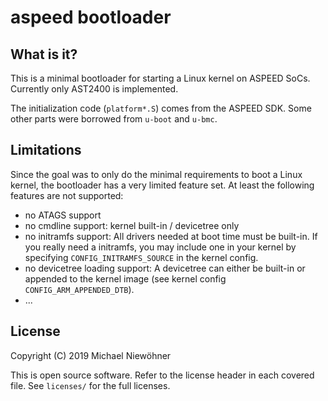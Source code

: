 # aspeed bootloader

## What is it?

This is a minimal bootloader for starting a Linux kernel on ASPEED SoCs.
Currently only AST2400 is implemented.

The initialization code (`platform*.S`) comes from the ASPEED SDK. Some
other parts were borrowed from `u-boot` and `u-bmc`.

## Limitations

Since the goal was to only do the minimal requirements to boot a Linux kernel, the bootloader
has a very limited feature set. At least the following features are not supported:

* no ATAGS support
* no cmdline support: kernel built-in / devicetree only
* no initramfs support: All drivers needed at boot time must be built-in. If you really need a initramfs, you
may include one in your kernel by specifying `CONFIG_INITRAMFS_SOURCE` in the kernel config.
* no devicetree loading support: A devicetree can either be built-in or appended to the kernel
image (see kernel config `CONFIG_ARM_APPENDED_DTB`).
* ...

## License

Copyright (C) 2019 Michael Niewöhner

This is open source software. Refer to the license header in each covered file.
See `licenses/` for the full licenses.
